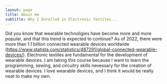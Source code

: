 ```yaml
---
layout: page
title: About me
subtitle: Why I Enrolled in Electronic Textiles...
---
```


Did you know that wearable technoligies have become more and more popular, and that this trend is expected to continue? As of 2022, there were more than 1.1 billion connected wearable devices worldwide (https://www.statista.com/statistics/487291/global-connected-wearable-devices/). Electronic textiles are fundamental for the development of wearable devices. I am taking this course because I want to learn the programming, sewing, and circuitry skills nevessary for the creation of wearable devices. I love wearable devices, and I think it would be really neat to make my own. 
